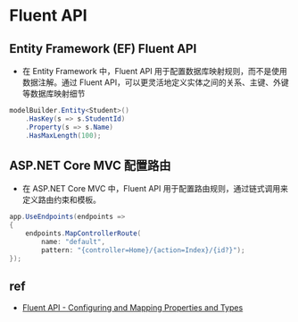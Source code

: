 # Fluent API

## Entity Framework (EF) Fluent API
+ 在 Entity Framework 中，Fluent API 用于配置数据库映射规则，而不是使用数据注解。通过 Fluent API，可以更灵活地定义实体之间的关系、主键、外键等数据库映射细节
```c#
modelBuilder.Entity<Student>()
    .HasKey(s => s.StudentId)
    .Property(s => s.Name)
    .HasMaxLength(100);

```
## ASP.NET Core MVC 配置路由
+ 在 ASP.NET Core MVC 中，Fluent API 用于配置路由规则，通过链式调用来定义路由约束和模板。
```c#
app.UseEndpoints(endpoints =>
{
    endpoints.MapControllerRoute(
        name: "default",
        pattern: "{controller=Home}/{action=Index}/{id?}");
});
```


## ref
+ [Fluent API - Configuring and Mapping Properties and Types](https://learn.microsoft.com/en-us/ef/ef6/modeling/code-first/fluent/types-and-properties)